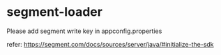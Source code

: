 # segment-loader

Please add segment write key in appconfig.properties

refer: https://segment.com/docs/sources/server/java/#initialize-the-sdk
